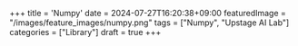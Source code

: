 +++
title = 'Numpy'
date = 2024-07-27T16:20:38+09:00
featuredImage = "/images/feature_images/numpy.png"
tags = ["Numpy", "Upstage AI Lab"]
categories = ["Library"]
draft = true
+++
